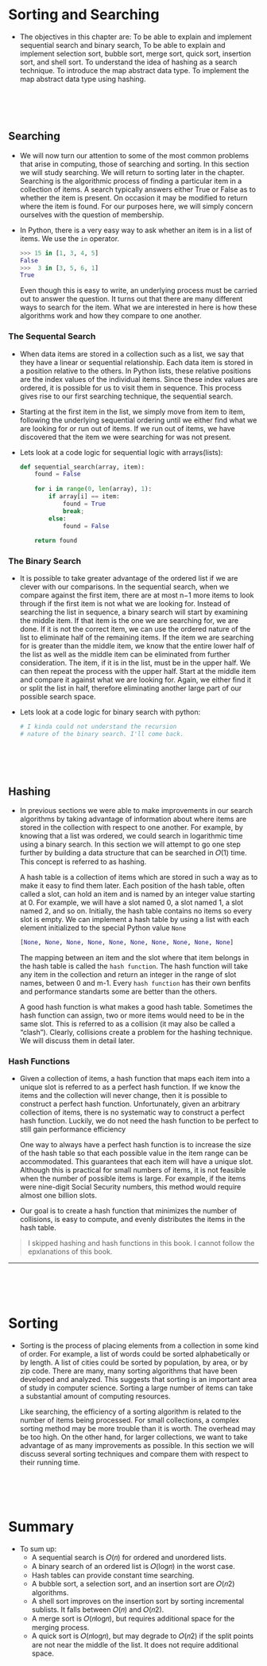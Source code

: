 # Sorting and Searching

- The objectives in this chapter are: To be able to explain and implement sequential search and binary search, To be able to explain and implement selection sort, bubble sort, merge sort, quick sort, insertion sort, and shell sort. To understand the idea of hashing as a search technique. To introduce the map abstract data type. To implement the map abstract data type using hashing.

<br>
<br>
<br>

## Searching

- We will now turn our attention to some of the most common problems that arise in computing, those of searching and sorting. In this section we will study searching. We will return to sorting later in the chapter. Searching is the algorithmic process of finding a particular item in a collection of items. A search typically answers either True or False as to whether the item is present. On occasion it may be modified to return where the item is found. For our purposes here, we will simply concern ourselves with the question of membership.

- In Python, there is a very easy way to ask whether an item is in a list of items. We use the `in` operator.
  ```python
  >>> 15 in [1, 3, 4, 5]
  False
  >>>  3 in [3, 5, 6, 1]
  True
  ```
  Even though this is easy to write, an underlying process must be carried out to answer the question. It turns out that there are many different ways to search for the item. What we are interested in here is how these algorithms work and how they compare to one another.
  
### The Sequental Search

- When data items are stored in a collection such as a list, we say that they have a linear or sequential relationship. Each data item is stored in a position relative to the others. In Python lists, these relative positions are the index values of the individual items. Since these index values are ordered, it is possible for us to visit them in sequence. This process gives rise to our first searching technique, the sequential search.

- Starting at the first item in the list, we simply move from item to item, following the underlying sequential ordering until we either find what we are looking for or run out of items. If we run out of items, we have discovered that the item we were searching for was not present.

- Lets look at a code logic for sequential logic with arrays(lists):
  ```python
  def sequential_search(array, item):
      found = False
      
      for i in range(0, len(array), 1):
          if array[i] == item:
              found = True
              break;
          else:
              found = False
              
      return found
  ```
  
### The Binary Search

- It is possible to take greater advantage of the ordered list if we are clever with our comparisons. In the sequential search, when we compare against the first item, there are at most n−1 more items to look through if the first item is not what we are looking for. Instead of searching the list in sequence, a binary search will start by examining the middle item. If that item is the one we are searching for, we are done. If it is not the correct item, we can use the ordered nature of the list to eliminate half of the remaining items. If the item we are searching for is greater than the middle item, we know that the entire lower half of the list as well as the middle item can be eliminated from further consideration. The item, if it is in the list, must be in the upper half. We can then repeat the process with the upper half. Start at the middle item and compare it against what we are looking for. Again, we either find it or split the list in half, therefore eliminating another large part of our possible search space.

- Lets look at a code logic for binary search with python:
  ```python
  # I kinda could not understand the recursion 
  # nature of the binary search. I'll come back.
  ```
  
<br>
<br>
<br>
  
  
## Hashing

- In previous sections we were able to make improvements in our search algorithms by taking advantage of information about where items are stored in the collection with respect to one another. For example, by knowing that a list was ordered, we could search in logarithmic time using a binary search. In this section we will attempt to go one step further by building a data structure that can be searched in 𝑂(1) time. This concept is referred to as hashing.

  A hash table is a collection of items which are stored in such a way as to make it easy to find them later. Each position of the hash table, often called a slot, can hold an item and is named by an integer value starting at 0. For example, we will have a slot named 0, a slot named 1, a slot named 2, and so on. Initially, the hash table contains no items so every slot is empty. We can implement a hash table by using a list with each element initialized to the special Python value `None`
  ```python
  [None, None, None, None, None, None, None, None, None, None]
  ```
  The mapping between an item and the slot where that item belongs in the hash table is called the `hash function`. The hash function will take any item in the collection and return an integer in the range of slot names, between 0 and m-1. Every `hash function` has their own benfits and performance standarts some are better than the others.
  
  A good hash function is what makes a good hash table. Sometimes the hash function can assign, two or more items would need to be in the same slot. This is referred to as a collision (it may also be called a “clash”). Clearly, collisions create a problem for the hashing technique. We will discuss them in detail later.
  
### Hash Functions 

- Given a collection of items, a hash function that maps each item into a unique slot is referred to as a perfect hash function. If we know the items and the collection will never change, then it is possible to construct a perfect hash function. Unfortunately, given an arbitrary collection of items, there is no systematic way to construct a perfect hash function. Luckily, we do not need the hash function to be perfect to still gain performance efficiency

  One way to always have a perfect hash function is to increase the size of the hash table so that each possible value in the item range can be accommodated. This guarantees that each item will have a unique slot. Although this is practical for small numbers of items, it is not feasible when the number of possible items is large. For example, if the items were nine-digit Social Security numbers, this method would require almost one billion slots.
  
- Our goal is to create a hash function that minimizes the number of collisions, is easy to compute, and evenly distributes the items in the hash table.

> I skipped hashing and hash functions in this book. I cannot follow the epxlanations of this book.

---

<br>
<Br>
<br>
  
# Sorting 

- Sorting is the process of placing elements from a collection in some kind of order. For example, a list of words could be sorted alphabetically or by length. A list of cities could be sorted by population, by area, or by zip code. There are many, many sorting algorithms that have been developed and analyzed. This suggests that sorting is an important area of study in computer science. Sorting a large number of items can take a substantial amount of computing resources. 

  Like searching, the efficiency of a sorting algorithm is related to the number of items being processed. For small collections, a complex sorting method may be more trouble than it is worth. The overhead may be too high. On the other hand, for larger collections, we want to take advantage of as many improvements as possible. In this section we will discuss several sorting techniques and compare them with respect to their running time.
  
<br>
<br>
<br>

# Summary

- To sum up:
  - A sequential search is 𝑂(𝑛) for ordered and unordered lists.
  - A binary search of an ordered list is 𝑂(log𝑛) in the worst case.
  - Hash tables can provide constant time searching.
  - A bubble sort, a selection sort, and an insertion sort are 𝑂(𝑛2) algorithms.
  - A shell sort improves on the insertion sort by sorting incremental sublists. It falls between 𝑂(𝑛) and 𝑂(𝑛2).
  - A merge sort is 𝑂(𝑛log𝑛), but requires additional space for the merging process.
  - A quick sort is 𝑂(𝑛log𝑛), but may degrade to 𝑂(𝑛2) if the split points are not near the middle of the list. It does not require additional space.

